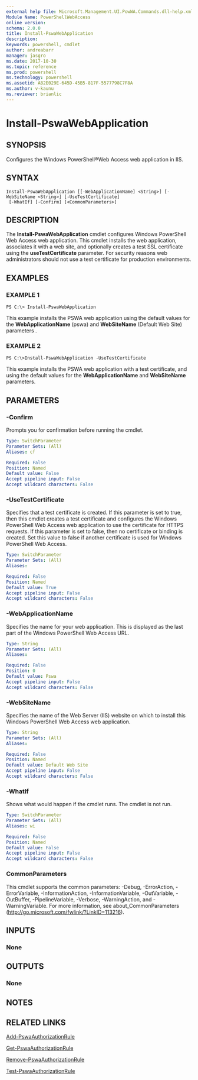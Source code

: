 ```yaml
---
external help file: Microsoft.Management.UI.PowWA.Commands.dll-help.xml
Module Name: PowerShellWebAccess
online version: 
schema: 2.0.0
title: Install-PswaWebApplication
description: 
keywords: powershell, cmdlet
author: andreabarr
manager: jasgro
ms.date: 2017-10-30
ms.topic: reference
ms.prod: powershell
ms.technology: powershell
ms.assetid: A82E029E-645D-45B5-817F-5577798C7F8A
ms.author: v-kaunu
ms.reviewer: brianlic
---
```


# Install-PswaWebApplication

## SYNOPSIS
Configures the Windows PowerShell®Web Access web application in IIS.

## SYNTAX

```
Install-PswaWebApplication [[-WebApplicationName] <String>] [-WebSiteName <String>] [-UseTestCertificate]
 [-WhatIf] [-Confirm] [<CommonParameters>]
```

## DESCRIPTION
The **Install-PswaWebApplication** cmdlet configures Windows PowerShell Web Access web application.
This cmdlet installs the web application, associates it with a web site, and optionally creates a test SSL certificate using the **useTestCertificate** parameter.
For security reasons web administrators should not use a test certificate for production environments.

## EXAMPLES

### EXAMPLE 1
```
PS C:\> Install-PswaWebApplication
```

This example installs the PSWA web application using the default values for the **WebApplicationName** (pswa) and **WebSiteName** (Default Web Site) parameters .

### EXAMPLE 2
```
PS C:\>Install-PswaWebApplication -UseTestCertificate
```

This example installs the PSWA web application with a test certificate, and using the default values for the **WebApplicationName** and **WebSiteName** parameters.

## PARAMETERS

### -Confirm
Prompts you for confirmation before running the cmdlet.

```yaml
Type: SwitchParameter
Parameter Sets: (All)
Aliases: cf

Required: False
Position: Named
Default value: False
Accept pipeline input: False
Accept wildcard characters: False
```

### -UseTestCertificate
Specifies that a test certificate is created.
If this parameter is set to true, then this cmdlet creates a test certificate and configures the Windows PowerShell Web Access web application to use the certificate for HTTPS requests.
If this parameter is set to false, then no certificate or binding is created.
Set this value to false if another certificate is used for Windows PowerShell Web Access.

```yaml
Type: SwitchParameter
Parameter Sets: (All)
Aliases: 

Required: False
Position: Named
Default value: True
Accept pipeline input: False
Accept wildcard characters: False
```

### -WebApplicationName
Specifies the name for your web application.
This is displayed as the last part of the Windows PowerShell Web Access URL.

```yaml
Type: String
Parameter Sets: (All)
Aliases: 

Required: False
Position: 0
Default value: Pswa
Accept pipeline input: False
Accept wildcard characters: False
```

### -WebSiteName
Specifies the name of the Web Server (IIS) website on which to install this Windows PowerShell Web Access web application.

```yaml
Type: String
Parameter Sets: (All)
Aliases: 

Required: False
Position: Named
Default value: Default Web Site
Accept pipeline input: False
Accept wildcard characters: False
```

### -WhatIf
Shows what would happen if the cmdlet runs.
The cmdlet is not run.

```yaml
Type: SwitchParameter
Parameter Sets: (All)
Aliases: wi

Required: False
Position: Named
Default value: False
Accept pipeline input: False
Accept wildcard characters: False
```

### CommonParameters
This cmdlet supports the common parameters: -Debug, -ErrorAction, -ErrorVariable, -InformationAction, -InformationVariable, -OutVariable, -OutBuffer, -PipelineVariable, -Verbose, -WarningAction, and -WarningVariable. For more information, see about_CommonParameters (http://go.microsoft.com/fwlink/?LinkID=113216).

## INPUTS

### None

## OUTPUTS

### None

## NOTES

## RELATED LINKS

[Add-PswaAuthorizationRule](./Add-PswaAuthorizationRule.md)

[Get-PswaAuthorizationRule](./Get-PswaAuthorizationRule.md)

[Remove-PswaAuthorizationRule](./Remove-PswaAuthorizationRule.md)

[Test-PswaAuthorizationRule](./Test-PswaAuthorizationRule.md)

